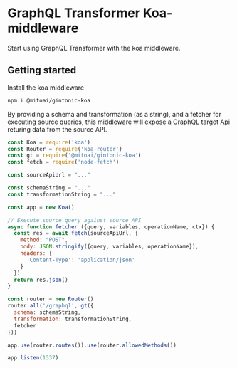 # GraphQL Transformer Koa-middleware

Start using GraphQL Transformer with the koa middleware. 

## Getting started
Install the koa middleware
```bash
npm i @mitoai/gintonic-koa
```

By providing
a schema and transformation (as a string), and a fetcher for executing
source queries, this middleware will expose a GraphQL target
Api returing data from the source API.

```javascript
const Koa = require('koa')
const Router = require('koa-router')
const gt = require('@mitoai/gintonic-koa')
const fetch = require('node-fetch')

const sourceApiUrl = "..."

const schemaString = "..."
const transformationString = "..."

const app = new Koa()

// Execute source query against source API
async function fetcher ({query, variables, operationName, ctx}) {
  const res = await fetch(sourceApiUrl, {
    method: "POST",
    body: JSON.stringify({query, variables, operationName}),
    headers: {
      'Content-Type': 'application/json'
    }
  })
  return res.json()
}

const router = new Router()
router.all('/graphql', gt({
  schema: schemaString,
  transformation: transformationString,
  fetcher
}))

app.use(router.routes()).use(router.allowedMethods())

app.listen(1337)

```
